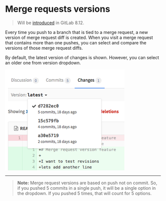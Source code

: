 # Merge requests versions

> Will be [introduced][ce-5467] in GitLab 8.12.

Every time you push to a branch that is tied to a merge request, a new version
of merge request diff is created. When you visit a merge request that contains
more than one pushes, you can select and compare the versions of those merge
request diffs.

By default, the latest version of changes is shown. However, you
can select an older one from version dropdown.

![Merge Request Versions](img/versions.png)

---

>**Note:**
Merge request versions are based on push not on commit. So, if you pushed 5
commits in a single push, it will be a single option in the dropdown. If you
pushed 5 times, that will count for 5 options.

[ce-5467]: https://gitlab.com/gitlab-org/gitlab-ce/merge_requests/5467
